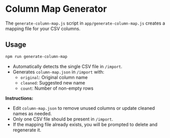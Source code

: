 # Column Map Generator

The `generate-column-map.js` script in `app/generate-column-map.js` creates a mapping file for your CSV columns.

## Usage
```sh
npm run generate-column-map
```

- Automatically detects the single CSV file in `/import`.
- Generates `column-map.json` in `/import` with:
  - `original`: Original column name
  - `cleaned`: Suggested new name
  - `count`: Number of non-empty rows

**Instructions:**
- Edit `column-map.json` to remove unused columns or update cleaned names as needed.
- Only one CSV file should be present in `/import`.
- If the mapping file already exists, you will be prompted to delete and regenerate it.
